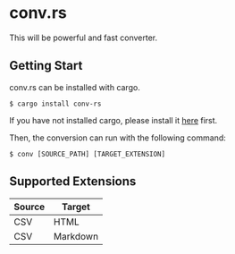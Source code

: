# conv.rs

This will be powerful and fast converter.

## Getting Start

conv.rs can be installed with cargo.

```
$ cargo install conv-rs
```

If you have not installed cargo, please install it [here](https://www.rust-lang.org/tools/install) first.

Then, the conversion can run with the following command:

```
$ conv [SOURCE_PATH] [TARGET_EXTENSION]
```

## Supported Extensions

|Source|Target|
|---|---|
|CSV|HTML|
|CSV|Markdown|
